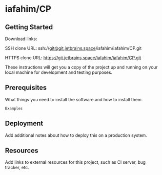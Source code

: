 # iafahim/CP



## Getting Started

Download links:

SSH clone URL: ssh://git@git.jetbrains.space/iafahim/iafahim/CP.git

HTTPS clone URL: https://git.jetbrains.space/iafahim/iafahim/CP.git



These instructions will get you a copy of the project up and running on your local machine for development and testing purposes.

## Prerequisites

What things you need to install the software and how to install them.

```
Examples
```

## Deployment

Add additional notes about how to deploy this on a production system.

## Resources

Add links to external resources for this project, such as CI server, bug tracker, etc.
